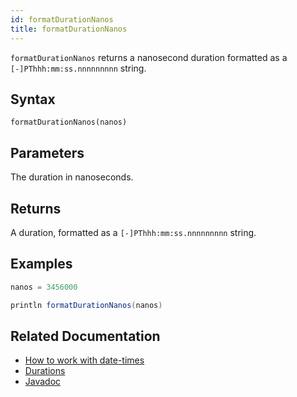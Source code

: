 ```yaml
---
id: formatDurationNanos
title: formatDurationNanos
---
```


`formatDurationNanos` returns a nanosecond duration formatted as a `[-]PThhh:mm:ss.nnnnnnnnn` string.

## Syntax

```
formatDurationNanos(nanos)
```

## Parameters

<ParamTable>
<Param name="nanos" type="long">

The duration in nanoseconds.

</Param>
</ParamTable>

## Returns

A duration, formatted as a `[-]PThhh:mm:ss.nnnnnnnnn` string.

## Examples

```groovy order=null
nanos = 3456000

println formatDurationNanos(nanos)
```

## Related Documentation

- [How to work with date-times](../../../how-to-guides/work-with-date-time.md)
- [Durations](../../query-language/types/durations.md)
- [Javadoc](<https://deephaven.io/core/javadoc/io/deephaven/time/DateTimeUtils.html#formatDurationNanos(long)>)
